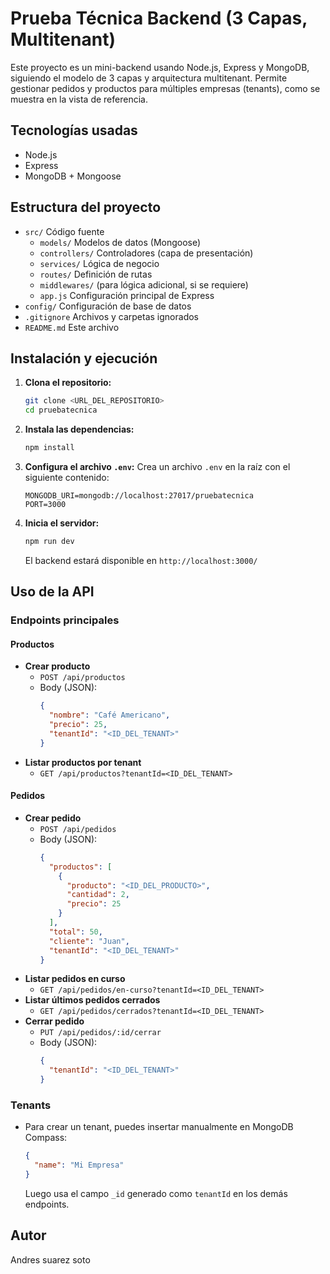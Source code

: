 # Prueba Técnica Backend (3 Capas, Multitenant)

Este proyecto es un mini-backend usando Node.js, Express y MongoDB, siguiendo el modelo de 3 capas y arquitectura multitenant. Permite gestionar pedidos y productos para múltiples empresas (tenants), como se muestra en la vista de referencia.

## Tecnologías usadas
- Node.js
- Express
- MongoDB + Mongoose

## Estructura del proyecto
- `src/` Código fuente
  - `models/` Modelos de datos (Mongoose)
  - `controllers/` Controladores (capa de presentación)
  - `services/` Lógica de negocio
  - `routes/` Definición de rutas
  - `middlewares/` (para lógica adicional, si se requiere)
  - `app.js` Configuración principal de Express
- `config/` Configuración de base de datos
- `.gitignore` Archivos y carpetas ignorados
- `README.md` Este archivo

## Instalación y ejecución

1. **Clona el repositorio:**
   ```bash
   git clone <URL_DEL_REPOSITORIO>
   cd pruebatecnica
   ```
2. **Instala las dependencias:**
   ```bash
   npm install
   ```
3. **Configura el archivo `.env`:**
   Crea un archivo `.env` en la raíz con el siguiente contenido:
   ```env
   MONGODB_URI=mongodb://localhost:27017/pruebatecnica
   PORT=3000
   ```
4. **Inicia el servidor:**
   ```bash
   npm run dev
   ```
   El backend estará disponible en `http://localhost:3000/`

## Uso de la API

### Endpoints principales

#### Productos
- **Crear producto**
  - `POST /api/productos`
  - Body (JSON):
    ```json
    {
      "nombre": "Café Americano",
      "precio": 25,
      "tenantId": "<ID_DEL_TENANT>"
    }
    ```
- **Listar productos por tenant**
  - `GET /api/productos?tenantId=<ID_DEL_TENANT>`

#### Pedidos
- **Crear pedido**
  - `POST /api/pedidos`
  - Body (JSON):
    ```json
    {
      "productos": [
        {
          "producto": "<ID_DEL_PRODUCTO>",
          "cantidad": 2,
          "precio": 25
        }
      ],
      "total": 50,
      "cliente": "Juan",
      "tenantId": "<ID_DEL_TENANT>"
    }
    ```
- **Listar pedidos en curso**
  - `GET /api/pedidos/en-curso?tenantId=<ID_DEL_TENANT>`
- **Listar últimos pedidos cerrados**
  - `GET /api/pedidos/cerrados?tenantId=<ID_DEL_TENANT>`
- **Cerrar pedido**
  - `PUT /api/pedidos/:id/cerrar`
  - Body (JSON):
    ```json
    {
      "tenantId": "<ID_DEL_TENANT>"
    }
    ```

### Tenants
- Para crear un tenant, puedes insertar manualmente en MongoDB Compass:
  ```json
  {
    "name": "Mi Empresa"
  }
  ```
  Luego usa el campo `_id` generado como `tenantId` en los demás endpoints.



## Autor
Andres suarez soto
